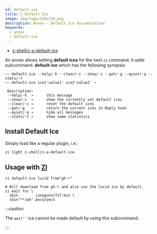 ```yaml
---
id: default-ice
title: 💠 Default Ice
image: img/logo/320x320.png
description: Annex - Default Ice documentation
keywords:
  - annex
  - default-ice
---
```


- [z-shell/z-a-default-ice](https://github.com/z-shell/z-a-default-ice)

An annex allows setting **default ices** for the next `zi` command. It adds subcommand: **default-ice** which has the following synopsis:

```shell showLineNumbers
—— default-ice --help/-h --clear/-c --show/-s --get/-g --quiet/-q --stats/-t
—— default-ice ice1'value1' ice2'value2' ⋯

 Description:
 --help/-h  →      this message
 --show/-s  →      show the currently set default ices
 --clear/-c →      reset the default ices
 --get/-g   →      return the current ices in Reply hash
 --quiet/-q →      hide all messages
 --stats/-t →      show some statistics
```

## Install Default Ice

Simply load like a regular plugin, i.e.:

```zsh
zi light z-shell/z-a-default-ice
```

## Usage with [ZI](https://github.com/z-shell/zi)

```shell showLineNumbers
zi default-ice lucid from"gh-r"

# Will download from gh-r and also use the lucid ice by default.
zi wait for \
  sbin        junegunn/fzf-bin \
  sbin"**/pk" peco/peco
```

:::caution

The `wait''` ice cannot be made default by using this subcommand.

:::
